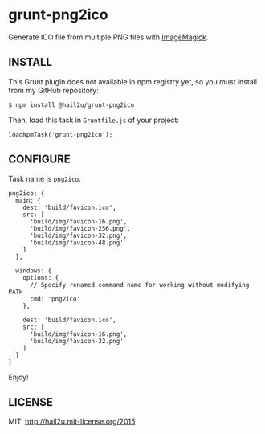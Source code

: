 grunt-png2ico
=============

Generate ICO file from multiple PNG files with [ImageMagick][1].


INSTALL
-------

This Grunt plugin does not available in npm registry yet, so you must install
from my GitHub repository:

    $ npm install @hail2u/grunt-png2ico

Then, load this task in `Gruntfile.js` of your project:

    loadNpmTask('grunt-png2ico');


CONFIGURE
---------

Task name is `png2ico`.

    png2ico: {
      main: {
        dest: 'build/favicon.ico',
        src: [
          'build/img/favicon-16.png',
          'build/img/favicon-256.png',
          'build/img/favicon-32.png',
          'build/img/favicon-48.png'
        ]
      },

      windows: {
        options: {
          // Specify renamed command name for working without modifying PATH
          cmd: 'png2ico'
        },

        dest: 'build/favicon.ico',
        src: [
          'build/img/favicon-16.png',
          'build/img/favicon-32.png'
        ]
      }
    }

Enjoy!


LICENSE
-------

MIT: http://hail2u.mit-license.org/2015


[1]: http://www.imagemagick.org/
